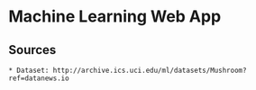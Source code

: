 # Machine Learning Web App
## Sources
    * Dataset: http://archive.ics.uci.edu/ml/datasets/Mushroom?ref=datanews.io
    
